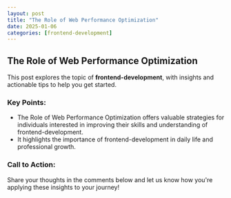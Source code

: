```yaml
---
layout: post
title: "The Role of Web Performance Optimization"
date: 2025-01-06
categories: [frontend-development]
---
```


## The Role of Web Performance Optimization

This post explores the topic of **frontend-development**, with insights and actionable tips to help you get started.

### Key Points:
- The Role of Web Performance Optimization offers valuable strategies for individuals interested in improving their skills and understanding of frontend-development.
- It highlights the importance of frontend-development in daily life and professional growth.

### Call to Action:
Share your thoughts in the comments below and let us know how you're applying these insights to your journey!
